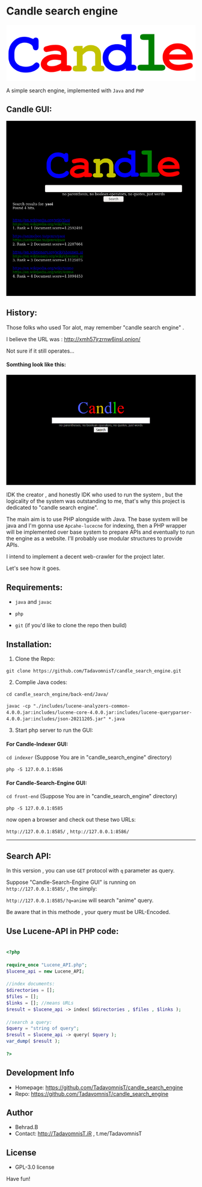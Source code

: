 # Candle search engine

![Candle](https://raw.githubusercontent.com/TadavomnisT/candle_search_engine/main/front-end/images/candle.png)

A simple search engine, implemented with ```Java``` and ```PHP```



## Candle GUI:

![candle GUI](https://github.com/TadavomnisT/candle_search_engine/raw/main/Documentation/Images/candle_search_sample.png)



## History:

Those folks who used Tor alot, may remember "candle search engine" .

I believe the URL was : http://xmh57jrzrnw6insl.onion/

Not sure if it still operates...

#### Somthing look like this:
![candle1](https://github.com/TadavomnisT/candle_search_engine/raw/main/Documentation/Images/image1.png)

IDK the creator , and honestly IDK who used to run the system , but the logicality of the system was outstanding to me, that's why this project is dedicated to "candle search engine". 

The main aim is to use PHP alongside with Java.
The base system will be java and I'm gonna use `Apcahe-lucecne` for indexing, then a PHP wrapper will be implemented over base system to prepare APIs and eventually to run the engine as a website.
I'll probably use modular structures to provide APIs.

I intend to implement a decent web-crawler for the project later.

Let's see how it goes.

## Requirements:

* ```java``` and ```javac```

* ```php```

* ```git``` (if you'd like to clone the repo then build)


## Installation:

1. Clone the Repo:

`git clone https://github.com/TadavomnisT/candle_search_engine.git`

2. Complie Java codes:

`cd candle_search_engine/back-end/Java/`

`javac -cp "./includes/lucene-analyzers-common-4.0.0.jar:includes/lucene-core-4.0.0.jar:includes/lucene-queryparser-4.0.0.jar:includes/json-20211205.jar" *.java`

3. Start php server to run the GUI:

#### For Candle-Indexer GUI:

`cd indexer` (Suppose You are in "candle_search_engine" directory)

`php -S 127.0.0.1:8586`

#### For Candle-Search-Engine GUI:

`cd front-end` (Suppose You are in "candle_search_engine" directory)

`php -S 127.0.0.1:8585`


now open a browser and check out these two URLs:

`http://127.0.0.1:8585/` , `http://127.0.0.1:8586/`


__________________________________________________________________







## Search API:

In this version , you can use `GET` protocol with `q` parameter as query.

Suppose "Candle-Search-Engine GUI" is running on `http://127.0.0.1:8585/` , the simply:

`http://127.0.0.1:8585/?q=anime` will search "anime" query.

Be aware that in this methode , your query must be URL-Encoded.








## Use Lucene-API in PHP code:

```php

<?php

require_once "Lucene_API.php";
$lucene_api = new Lucene_API;

//index documents:
$directories = [];
$files = [];
$links = []; //means URLs
$result = $lucene_api -> index( $directories , $files , $links );

//search a query:
$query = "string of query";
$result = $lucene_api -> query( $query );
var_dump( $result );

?>

```




## Development Info
* Homepage: https://github.com/TadavomnisT/candle_search_engine
* Repo: https://github.com/TadavomnisT/candle_search_engine

## Author
* Behrad.B
* Contact: http://TadavomnisT.iR , t.me/TadavomnisT

## License
*  GPL-3.0 license 

Have fun!
